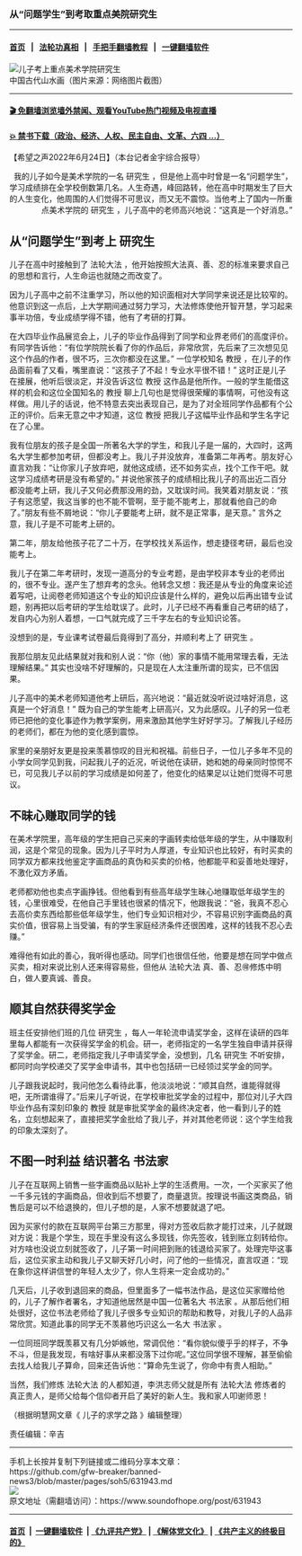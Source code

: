 ### 从“问题学生”到考取重点美院研究生
------------------------

#### [首页](https://github.com/gfw-breaker/banned-news3/blob/master/README.md) &nbsp;&nbsp;|&nbsp;&nbsp; [法轮功真相](https://github.com/begood0513/basic/blob/master/README.md)  &nbsp;&nbsp;|&nbsp;&nbsp; [手把手翻墙教程](https://github.com/gfw-breaker/guides/wiki)  &nbsp;&nbsp;|&nbsp;&nbsp; [一键翻墙软件](https://github.com/gfw-breaker/nogfw/blob/master/README.md)  



<div><img alt="儿子考上重点美术学院研究生" src="https://img.soundofhope.org/2022-06/f5325446-e00e-40a4-ad14-d08cc86b4abb_4_5005_c-1656111229929.jpeg"/>
<br/><figcaption class="caption">
 中国古代山水画（图片来源：网络图片截图）
</figcaption></div><hr/>

#### [ 🎬  免翻墙浏览墙外禁闻、观看YouTube热门视频及电视直播](https://github.com/gfw-breaker/HelloWorld)

#### [ 💥  禁书下载（政治、经济、人权、民主自由、文革、六四 ...）](https://github.com/gfw-breaker/books/blob/master/README.md)

<div><div class="Content__Wrapper sc-1bvya0-0 grZQxZ">
 <p class="meta-top">
  <span class="meta">
   【希望之声2022年6月24日】（本台记者金宇综合报导）
  </span>
 </p>
 <p align="right" style="margin-bottom:11px;text-align:right">
  我的儿子如今是美术学院的一名
  <ok href="/term/6750">
   研究生
  </ok>
  ，但是他上高中时曾是一名“问题学生”，学习成绩排在全学校倒数第几名。人生奇遇，峰回路转，他在高中时期发生了巨大的人生变化，他周围的人们觉得不可思议，而又无不震惊。当他考上了国内一所重点美术学院的
  <ok href="/term/6750">
   研究生
  </ok>
  ，儿子高中的老师高兴地说：“这真是一个好消息。”
 </p>
 <h2>
  从“问题学生”到考上
  <ok href="/term/6750">
   研究生
  </ok>
 </h2>
 <p>
  儿子在高中时接触到了
  <ok href="/term/8055">
   法轮大法
  </ok>
  ，他开始按照大法真、善、忍的标准来要求自己的思想和言行，人生命运也就随之而改变了。
 </p>
 <p>
  因为儿子高中之前不注重学习，所以他的知识面相对大学同学来说还是比较窄的。他意识到这一点后，上大学期间通过努力学习，大法修炼使他开智开慧，学习起来事半功倍，专业成绩学得不错，他有了考研的打算。
 </p>
 <p>
  在大四毕业作品展览会上，儿子的毕业作品得到了同学和业界老师们的高度评价。有同学告诉他：“有位学院院长看了你的作品后，非常欣赏，先后来了三次想见见这个作品的作者，很不巧，三次你都没在这里。” 一位学校知名
  <ok href="/term/16069">
   教授
  </ok>
  ，在儿子的作品面前看了又看，嘴里直说：“这孩子了不起！专业水平很不错！” 这时正是儿子在接展，他听后很淡定，并没告诉这位
  <ok href="/term/16069">
   教授
  </ok>
  这作品是他所作。一般的学生能借这样的机会和这位全国知名的
  <ok href="/term/16069">
   教授
  </ok>
  聊上几句也是觉得很荣耀的事情啊，可他没有这样做。用儿子的话说，他不特意去突出表现自己，是为了对全班同学作品都有个公正的评价。后来无意之中才知道，这位
  <ok href="/term/16069">
   教授
  </ok>
  把我儿子这幅毕业作品和学生名字记在了心里。
 </p>
 <p>
  我有位朋友的孩子是全国一所著名大学的学生，和我儿子是一届的，大四时，这两名大学生都参加考研，但都没考上。我儿子并没放弃，准备第二年再考。朋友好心直言劝我：“让你家儿子放弃吧，就他这成绩，还不如务实点，找个工作干吧。就这学习成绩考研是没有希望的。” 并说他家孩子的成绩相比我儿子的高出近二百分都没能考上研，我儿子又何必费那没用的劲，又耽误时间。我笑着对朋友说：“孩子有这愿望，我这当爹的也不能不管啊，至于能不能考上，那就看他自己的命了。”朋友有些不屑地说：“你儿子要能考上研，就不是正常事，是天意。” 言外之意，我儿子是不可能考上研的。
 </p>
 <p>
  第二年，朋友给他孩子花了二十万，在学校找关系运作，想走捷径考研，最后也没能考上。
 </p>
 <p>
  我儿子在第二年考研时，发现一道高分的专业考题，是由学校非本专业的老师出的，很不专业。遂产生了想弃考的念头。他转念又想：我还是从专业的角度来论述着写吧，让阅卷老师知道这个专业的知识应该是什么样的，避免以后再出错专业试题，别再把以后考研的学生给耽误了。此时，儿子已经不再看重自己考研的结了，发自内心为别人着想，一口气就完成了三千字左右的专业知识论答。
 </p>
 <p>
  没想到的是，专业课考试卷最后竟得到了高分，并顺利考上了
  <ok href="/term/6750">
   研究生
  </ok>
  。
 </p>
 <p>
  我那位朋友见此结果就对我和别人说：“你（他）家的事情不能用常理去看，无法理解结果。” 其实也没啥不好理解的，只是现在人太注重所谓的现实，已不信因果。
 </p>
 <p>
  儿子高中的美术老师知道他考上研后，高兴地说：“最近就没听说过啥好消息，这真是一个好消息！” 既为自己的学生能考上研高兴，又为此感叹。儿子的另一位老师已把他的变化事迹作为教学案例，用来激励其他学生好好学习。了解我儿子经历的老师们，都在为他的变化感到震惊。
 </p>
 <p>
  家里的亲朋好友更是投来羡慕惊叹的目光和祝福。前些日子，一位儿子多年不见的小学女同学见到我，问起我儿子的近况，听说他在读研，她和她的母亲同时惊愕不已，可见我儿子以前的学习成绩是如何差了，他变化的结果足以让她们觉得不可思议。
 </p>
 <h2>
  不昧心赚取同学的钱
 </h2>
 <p>
  在美术学院里，高年级的学生把自己买来的字画转卖给低年级的学生，从中赚取利润，这是个常见的现象。因为儿子平时为人厚道，专业知识也比较好，有时买卖的同学双方都来找他鉴定字画商品的真伪和买卖的价格，他都能平和妥善地处理好，不激化双方矛盾。
 </p>
 <p>
  老师都劝他也卖点字画挣钱。但他看到有些高年级学生昧心地赚取低年级学生的钱，心里很难受，在他自己手里钱也很紧的情况下，他跟我说：“爸，我真不忍心去高价卖东西给那些低年级学生，他们专业知识相对少，不容易识别字画商品的真实价值，很容易上当受骗，有的学生家庭经济条件还很困难，这样的钱我不忍心去赚。”
 </p>
 <p>
  难得他有如此的善心，我听得也感动。同学们也很信任他，他要是想在同学中做点买卖，相对来说比别人还来得容易些，但他从
  <ok href="/term/8055">
   法轮大法
  </ok>
  真、善、忍🉐️修炼中明白，做人要真诚、善良。
 </p>
 <h2>
  顺其自然获得奖学金
 </h2>
 <p>
  班主任安排他们班的几位
  <ok href="/term/6750">
   研究生
  </ok>
  ，每人一年轮流申请奖学金，这样在读研的四年里每人都能有一次获得奖学金的机会。研一，老师指定的一名学生独自申请并获得了奖学金。研二，老师指定我儿子申请奖学金，没想到，几名
  <ok href="/term/6750">
   研究生
  </ok>
  不听安排，都同时向学校递交了奖学金申请书，其中也包括研一已经领过奖学金的同学。
 </p>
 <p>
  儿子跟我说起时，我问他怎么看待此事，他淡淡地说：“顺其自然，谁能得就得吧，无所谓谁得了。”后来儿子听说，在学校审批奖学金的过程中，那位对儿子大四毕业作品有深刻印象的
  <ok href="/term/16069">
   教授
  </ok>
  就是审批奖学金的最终决定者，他一看到儿子的姓名，立刻想起来了，直接把奖学金批给了我儿子，并对其他老师说：这个学生给我的印象太深刻了。
 </p>
 <h2>
  不图一时利益 结识著名
  <ok href="/term/72089">
   书法家
  </ok>
 </h2>
 <p>
  儿子在互联网上销售一些字画商品以贴补上学的生活费用。一次，一个买家买了他一千多元钱的字画商品，但收到后不想要了，商量退货。按理说书画这类商品，销售后是可以不给退换的，但儿子想的是，人家不想要就退了吧。
 </p>
 <p>
  因为买家付的款在互联网平台第三方那里，得对方签收后款才能打过来，儿子就跟对方说：我是个学生，现在手里没有这么多现钱，你先签收，钱到账立刻转给你。对方啥也没说立刻就签收了，儿子第一时间把到账的钱退给买家了。处理完毕这事后，这位买家主动和我儿子又聊天好几小时，问了他的一些情况，直言叹道：“现在象你这样讲信誉的年轻人太少了，你人生将来一定会成功的。”
 </p>
 <p>
  几天后，儿子收到退回来的商品，但里面多了一幅书法作品，是这位买家赠给他的，儿子了解作者署名，才知道他居然是中国一位著名大
  <ok href="/term/72089">
   书法家
  </ok>
  。从那后他们相处很好，这位书法老师给了我儿子很多专业知识的帮助和教导，对我儿子的人品非常欣赏。知道此事的同学无不羡慕他巧识这么一名大
  <ok href="/term/72089">
   书法家
  </ok>
  。
 </p>
 <p>
  一位同班同学既羡慕又有几分妒嫉他，常调侃他：“看你貌似傻乎乎的样子，不争不斗，但是我发现，有啥好事从来都没落下过你呢。”这位同学很不理解，甚至偷偷去找人给我儿子算命，回来还告诉他：“算命先生说了，你命中有贵人相助。”
 </p>
 <p>
  当然，我们修炼
  <ok href="/term/8055">
   法轮大法
  </ok>
  的人都知道，李洪志师父就是所有
  <ok href="/term/8055">
   法轮大法
  </ok>
  修炼者的真正贵人，是师父给每个信仰者开启了美好的新人生。我和家人叩谢师恩！
 </p>
 <p style="margin-bottom:13px">
  （根据明慧网文章《
  <ok href="https://www.minghui.org/mh/articles/2022/5/29/%E3%80%90%E5%BA%86%E7%A5%9D513%E3%80%91%E5%84%BF%E5%AD%90%E7%9A%84%E6%B1%82%E5%AD%A6%E4%B9%8B%E8%B7%AF-442273.html">
   儿子的求学之路
  </ok>
  》编辑整理）
 </p>
 <p class="meta-btm">
  责任编辑：辛吉
 </p>
</div>
</div>
<hr/>
手机上长按并复制下列链接或二维码分享本文章：<br/>
https://github.com/gfw-breaker/banned-news3/blob/master/pages/soh5/631943.md <br/>
<a href='https://github.com/gfw-breaker/banned-news3/blob/master/pages/soh5/631943.md'><img src='https://github.com/gfw-breaker/banned-news3/blob/master/pages/soh5/631943.md.png'/></a> <br/>
原文地址（需翻墙访问）：https://www.soundofhope.org/post/631943


------------------------
#### [首页](https://github.com/gfw-breaker/banned-news3/blob/master/README.md) &nbsp;|&nbsp; [一键翻墙软件](https://github.com/gfw-breaker/nogfw/blob/master/README.md) &nbsp;| [《九评共产党》](https://github.com/gfw-breaker/9ping.md/blob/master/README.md#九评之一评共产党是什么) | [《解体党文化》](https://github.com/gfw-breaker/jtdwh.md/blob/master/README.md) | [《共产主义的终极目的》](https://github.com/gfw-breaker/gczydzjmd.md/blob/master/README.md)


<img src='http://gfw-breaker.win/banned-news3/pages/soh5/631943.md' width='0px' height='0px'/>